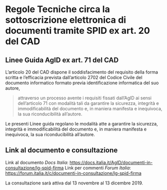 # Regole Tecniche circa la sottoscrizione elettronica di documenti tramite SPID ex art. 20 del CAD
## Linee Guida AgID ex art. 71 del CAD

L’articolo 20 del CAD dispone il soddisfacimento del requisito della forma scritta e l’efficacia prevista dall’articolo 2702 del Codice Civile del documento informatico formato previa identificazione informatica del suo autore,
> attraverso un processo avente i requisiti fissati dall’AgID ai sensi dell’articolo 71 con modalità tali da garantire la sicurezza, integrità e immodificabilità del documento e, in maniera manifesta e inequivoca, la sua riconducibilità all’autore.

Le presenti Linee guida regolano le modalità atte a garantire la sicurezza, integrità e immodificabilità del documento e, in maniera manifesta e inequivoca, la sua riconducibilità all’autore.


## Link al documento e consultazione

Link al documento *Docs Italia*: https://docs.italia.it/AgID/documenti-in-consultazione/lg-spid-firma
Link per commenti *Forum Italia*: https://forum.italia.it/c/documenti-in-consultazione/lg-spid-firma

La consultazione sarà attiva dal 13 novembre al 13 dicembre 2019.

